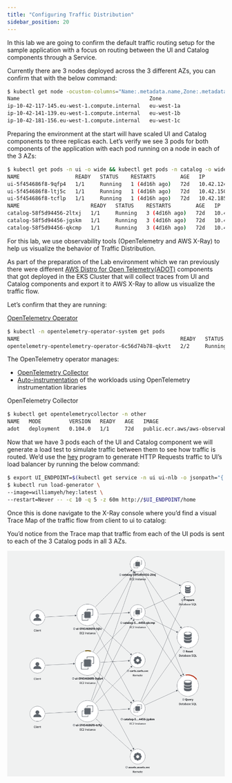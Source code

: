 ```yaml
---
title: "Configuring Traffic Distribution"
sidebar_position: 20
---
```


In this lab we are going to confirm the default traffic routing setup for the sample application with a focus on routing between the UI and Catalog components through a Service.

Currently there are 3 nodes deployed across the 3 different AZs, you can confirm that with the below command: 


```bash
$ kubectl get node -ocustom-columns="Name:.metadata.name,Zone:.metadata.labels.topology\.kubernetes\.io/zone"
Name                                          Zone
ip-10-42-117-145.eu-west-1.compute.internal   eu-west-1a
ip-10-42-141-139.eu-west-1.compute.internal   eu-west-1b
ip-10-42-181-156.eu-west-1.compute.internal   eu-west-1c
```

Preparing the environment at the start will have scaled UI and Catalog components to three replicas each. Let’s verify we see 3 pods for both components of the application with each pod running on a node in each of the 3 AZs:


```bash
$ kubectl get pods -n ui -o wide && kubectl get pods -n catalog -o wide
NAME                  READY   STATUS    RESTARTS        AGE   IP              NODE                                          NOMINATED NODE   READINESS GATES
ui-5f454686f8-9qfp4   1/1     Running   1 (4d16h ago)   72d   10.42.124.229   ip-10-42-117-145.eu-west-1.compute.internal   <none>           <none>
ui-5f454686f8-ltj5c   1/1     Running   1 (4d16h ago)   72d   10.42.150.160   ip-10-42-141-139.eu-west-1.compute.internal   <none>           <none>
ui-5f454686f8-tcflp   1/1     Running   1 (4d16h ago)   72d   10.42.185.85    ip-10-42-181-156.eu-west-1.compute.internal   <none>           <none>
NAME                       READY   STATUS    RESTARTS        AGE   IP              NODE                                          NOMINATED NODE   READINESS GATES
catalog-58f5d94456-2ltxj   1/1     Running   3 (4d16h ago)   72d   10.42.116.225   ip-10-42-117-145.eu-west-1.compute.internal   <none>           <none>
catalog-58f5d94456-jgskm   1/1     Running   3 (4d16h ago)   72d   10.42.150.167   ip-10-42-141-139.eu-west-1.compute.internal   <none>           <none>
catalog-58f5d94456-qkcmp   1/1     Running   3 (4d16h ago)   72d   10.42.185.86    ip-10-42-181-156.eu-west-1.compute.internal   <none>           <none>
```

For this lab, we use observability tools (OpenTelemetry and AWS X-Ray) to help us visualize the behavior of Traffic Distribution.

As part of the preparation of the Lab environment which we ran previously there were different [AWS Distro for Open Telemetry(ADOT)](https://aws.amazon.com/otel/) components that got deployed in the EKS Cluster that will collect traces from UI and Catalog components and export it to AWS X-Ray to allow us visualize the traffic flow. 

Let’s confirm that they are running:

[OpenTelemetry Operator](https://github.com/open-telemetry/opentelemetry-operator)

```bash
$ kubectl -n opentelemetry-operator-system get pods
NAME                                                    READY   STATUS    RESTARTS        AGE
opentelemetry-opentelemetry-operator-6c56d74b78-qkvtt   2/2     Running   2 (4d16h ago)   78d
```

The OpenTelemetry operator manages:

- [OpenTelemetry Collector](https://github.com/open-telemetry/opentelemetry-collector)
- [Auto-instrumentation](https://opentelemetry.io/docs/concepts/instrumentation/automatic/) of the workloads using OpenTelemetry instrumentation libraries

OpenTelemetry Collector

```bash
$ kubectl get opentelemetrycollector -n other
NAME   MODE         VERSION   READY   AGE   IMAGE                                                         MANAGEMENT
adot   deployment   0.104.0   1/1     72d   public.ecr.aws/aws-observability/aws-otel-collector:v0.40.0   managed
```



Now that we have 3 pods each of the UI and Catalog component we will generate a load test to simulate traffic between them to see how traffic is routed. We’d use the [hey](https://github.com/rakyll/hey) program to generate HTTP Requests traffic to UI’s load balancer by running the below command:



```bash
$ export UI_ENDPOINT=$(kubectl get service -n ui ui-nlb -o jsonpath="{.status.loadBalancer.ingress[*].hostname}{'\n'}")
$ kubectl run load-generator \
--image=williamyeh/hey:latest \
--restart=Never -- -c 10 -q 5 -z 60m http://$UI_ENDPOINT/home
```


Once this is done navigate to the X-Ray console where you’d find a visual Trace Map of the traffic flow from client to ui to catalog: 

<ConsoleButton url="https://console.aws.amazon.com/xray/home" service="xray" label="Open X-Ray console"/>


You’d notice from the Trace map that traffic from each of the UI pods is sent to each of the 3 Catalog pods in all 3 AZs.


![Architecture Diagram](./assets/trafficdistribution-before.png)
